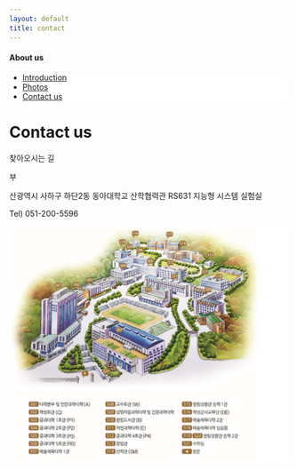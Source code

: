 ```yaml
---
layout: default
title: contact
---
```

<h4>About us</h4>
 <div class="linklink" style = "background-color:#ffffff;border-radius:0 15px">
          <ul class="posts-list">
            <li class="post-link">
                <a class="post-title" href="https://youngjoongko.github.io/Aboutus">Introduction </a>
            </li>
            <li class="post-link">
                <a class="post-title" href="https://youngjoongko.github.io/Aboutus">Photos</a>
            </li>
            <li class="post-link">
                <a class="post-title" href="https://youngjoongko.github.io/Aboutus">Contact us</a>
            </li>
          </ul>
  </div>


<div class="post">
  <h1 class="pageTitle">Contact us</h1>	
  <p class="meta">찾아오시는 길</p>
  <p class="intro"><span class="dropcap">부</span>
	<p class="intro">산광역시 사하구 하단2동 동아대학교 산학협력관 RS631 지능형 시스템 실험실 </p>
  <p>Tel) 051-200-5596 </p>
<img src="/assets/img/rs631.PNG">

